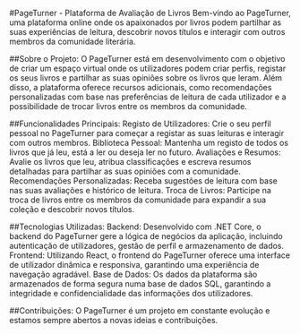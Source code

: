 #PageTurner - Plataforma de Avaliação de Livros
Bem-vindo ao PageTurner, uma plataforma online onde os apaixonados por livros podem partilhar as suas experiências de leitura, descobrir novos títulos e interagir com outros membros da comunidade literária.

##Sobre o Projeto:
O PageTurner está em desenvolvimento com o objetivo de criar um espaço virtual onde os utilizadores podem criar perfis, registar os seus livros e partilhar as suas opiniões sobre os livros que leram. Além disso, a plataforma oferece recursos adicionais, como recomendações personalizadas com base nas preferências de leitura de cada utilizador e a possibilidade de trocar livros entre os membros da comunidade.

##Funcionalidades Principais:
Registo de Utilizadores: Crie o seu perfil pessoal no PageTurner para começar a registar as suas leituras e interagir com outros membros.
Biblioteca Pessoal: Mantenha um registo de todos os livros que já leu, está a ler ou deseja ler no futuro.
Avaliações e Resumos: Avalie os livros que leu, atribua classificações e escreva resumos detalhadas para partilhar as suas opiniões com a comunidade.
Recomendações Personalizadas: Receba sugestões de leitura com base nas suas avaliações e histórico de leitura.
Troca de Livros: Participe na troca de livros entre os membros da comunidade para expandir a sua coleção e descobrir novos títulos.

##Tecnologias Utilizadas:
Backend: Desenvolvido com .NET Core, o backend do PageTurner gere a lógica de negócios da aplicação, incluindo autenticação de utilizadores, gestão de perfil e armazenamento de dados.
Frontend: Utilizando React, o frontend do PageTurner oferece uma interface de utilizador dinâmica e responsiva, garantindo uma experiência de navegação agradável.
Base de Dados: Os dados da plataforma são armazenados de forma segura numa base de dados SQL, garantindo a integridade e confidencialidade das informações dos utilizadores.

##Contribuições:
O PageTurner é um projeto em constante evolução e estamos sempre abertos a novas ideias e contribuições.
